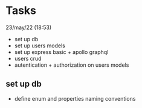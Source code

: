 #   Tasks

23/may/22 (18:53)
-   set up db
-   set up users models
-   set up express basic + apollo graphql
-   users crud
-   autentication + authorization on users models

## set up db
-   define enum and properties naming conventions